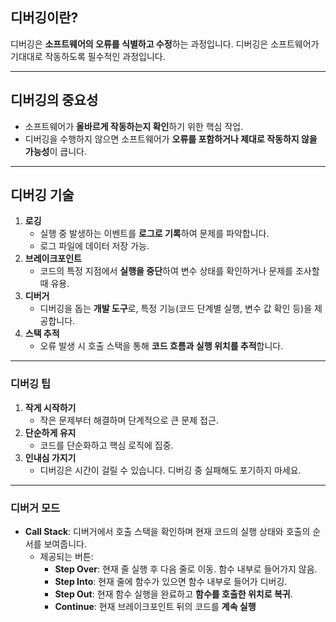 ## **디버깅이란?**

디버깅은 **소프트웨어의 오류를 식별하고 수정**하는 과정입니다. 디버깅은 소프트웨어가 기대대로 작동하도록 필수적인 과정입니다.

---

## **디버깅의 중요성**

- 소프트웨어가 **올바르게 작동하는지 확인**하기 위한 핵심 작업.
- 디버깅을 수행하지 않으면 소프트웨어가 **오류를 포함하거나 제대로 작동하지 않을 가능성**이 큽니다.

---

## **디버깅 기술**

1. **로깅**
    - 실행 중 발생하는 이벤트를 **로그로 기록**하여 문제를 파악합니다.
    - 로그 파일에 데이터 저장 가능.
2. **브레이크포인트**
    - 코드의 특정 지점에서 **실행을 중단**하여 변수 상태를 확인하거나 문제를 조사할 때 유용.
3. **디버거**
    - 디버깅을 돕는 **개발 도구**로, 특정 기능(코드 단계별 실행, 변수 값 확인 등)을 제공합니다.
4. **스택 추적**
    - 오류 발생 시 호출 스택을 통해 **코드 흐름과 실행 위치를 추적**합니다.

---

### **디버깅 팁**

1. **작게 시작하기**
    - 작은 문제부터 해결하며 단계적으로 큰 문제 접근.
2. **단순하게 유지**
    - 코드를 단순화하고 핵심 로직에 집중.
3. **인내심 가지기**
    - 디버깅은 시간이 걸릴 수 있습니다. 디버깅 중 실패해도 포기하지 마세요.

---

### **디버거 모드**

- **Call Stack**: 디버거에서 호출 스택을 확인하며 현재 코드의 실행 상태와 호출의 순서를 보여줍니다.
    - 제공되는 버튼:
        - **Step Over**: 현재 줄 실행 후 다음 줄로 이동. 함수 내부로 들어가지 않음.
        - **Step Into**: 현재 줄에 함수가 있으면 함수 내부로 들어가 디버깅.
        - **Step Out**: 현재 함수 실행을 완료하고 **함수를 호출한 위치로 복귀**.
        - **Continue**: 현재 브레이크포인트 뒤의 코드를 **계속 실행**